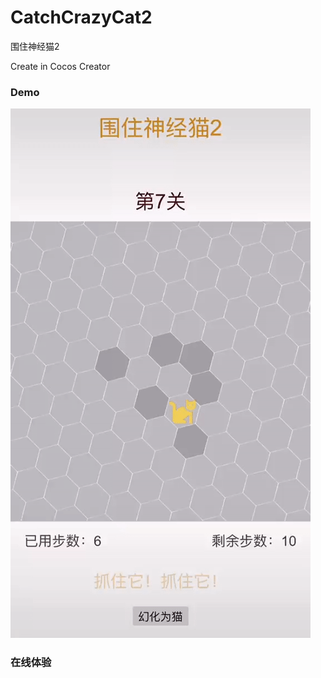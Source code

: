 # CatchCrazyCat2
围住神经猫2

Create in Cocos Creator

### Demo
![Catch Crazy Cat 2](https://github.com/XunMengWinter/CatchCrazyCat2/blob/main/demo/cat-crazy-cat2.gif?raw=true)

### 在线体验


